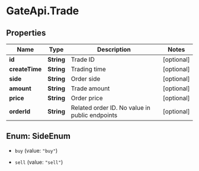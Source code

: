 # GateApi.Trade

## Properties
Name | Type | Description | Notes
------------ | ------------- | ------------- | -------------
**id** | **String** | Trade ID | [optional] 
**createTime** | **String** | Trading time | [optional] 
**side** | **String** | Order side | [optional] 
**amount** | **String** | Trade amount | [optional] 
**price** | **String** | Order price | [optional] 
**orderId** | **String** | Related order ID. No value in public endpoints | [optional] 


<a name="SideEnum"></a>
## Enum: SideEnum


* `buy` (value: `"buy"`)

* `sell` (value: `"sell"`)




